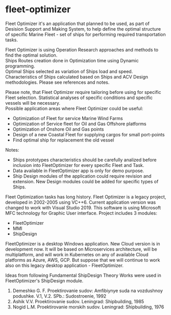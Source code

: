 # fleet-optimizer

Fleet Optimizer it's an application that planned to be used, as part of Desision Support and Making System,
to help define the optimal structure of specific Marine Fleet - set of ships for performing required transportation tasks.

Fleet Optimizer is using Operation Research approaches and methods to find the optimal solution.  
Ships Routes creation done in Optimization time using Dynamic programming.  
Optimal Ships selected as variation of Ships load and speed.  
Characteristics of Ships calculated based on Ships and ACV Design methodologies. Please see references and notes. 

Please note, that Fleet Optimizer require tailoring before using for specific Fleet selection. Statistical analyses of specific conditions and specific vessels will be necessary.  
Possible application areas where Fleet Optimizer could be useful:

- Optimization of Fleet for service Marine Wind Farms
- Optimization of Service fleet for Oil and Gas Offshore platforms
- Optimization of Onshore Oil and Gas points
- Design of a new Coastal Fleet for supplying cargos for small port-points
- Find optimal ship for replacement the old vessel

Notes:

- Ships prototypes characteristics should be carefully analized before inclusion into FleetOptimizer for every specific Fleet and Task. 
- Data available in FleetOptimizer app is only for demo purpose.
- Ship Design modules of the application could require revision and extension. New Design modules could be added for specific types of Ships.  
  

Fleet Optimization tasks has long history.
Fleet Optimizer is a legacy project, developed in 2002-2005 using VC++6. Current application version was changed to work with Visual Studio 2019. 
This software is using Microsoft MFC technology for Graphic User interface.  Project includes 3 modules:  

- FleetOptimizer
- MMI
- ShipDesign

FleetOptimizer is a desktop Windows application.
New Cloud version is in development now. It will be based on Microservices architecture, will be multiplatform, and will work in Kubernetes on any of available Cloud platforms as Azure, AWS, GCP.
But suppose that we will continue to work also on this legacy desktop application - FleetOptimizer.

Ideas from following Fundamental ShipDesign Theory Works were used in FleetOptimizer's ShipDesign module.

1. Demeshko G. F. Proektirovanie sudov: Amfibiynye suda na vozdushnoy podushke. V.1, V.2. SPb.: Sudostroenie, 1992
2. Ashik V.V. Proektirovanie sudov. Leningrad: Shipbuilding, 1985
3. Nogid L.M. Proektirovanie morskih sudov. Leningrad: Shipbuilding, 1976
